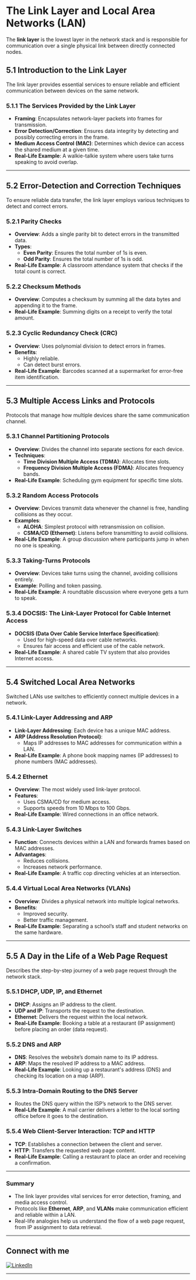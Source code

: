 # The Link Layer and Local Area Networks (LAN)

The **link layer** is the lowest layer in the network stack and is responsible for communication over a single physical link between directly connected nodes.

## 5.1 Introduction to the Link Layer

The link layer provides essential services to ensure reliable and efficient communication between devices on the same network.

### 5.1.1 The Services Provided by the Link Layer

- **Framing**: Encapsulates network-layer packets into frames for transmission.
- **Error Detection/Correction**: Ensures data integrity by detecting and possibly correcting errors in the frame.
- **Medium Access Control (MAC)**: Determines which device can access the shared medium at a given time.
- **Real-Life Example**: A walkie-talkie system where users take turns speaking to avoid overlap.

---

## 5.2 Error-Detection and Correction Techniques

To ensure reliable data transfer, the link layer employs various techniques to detect and correct errors.

### 5.2.1 Parity Checks

- **Overview**: Adds a single parity bit to detect errors in the transmitted data.
- **Types**:
  - **Even Parity**: Ensures the total number of 1s is even.
  - **Odd Parity**: Ensures the total number of 1s is odd.
- **Real-Life Example**: A classroom attendance system that checks if the total count is correct.

### 5.2.2 Checksum Methods

- **Overview**: Computes a checksum by summing all the data bytes and appending it to the frame.
- **Real-Life Example**: Summing digits on a receipt to verify the total amount.

### 5.2.3 Cyclic Redundancy Check (CRC)

- **Overview**: Uses polynomial division to detect errors in frames.
- **Benefits**:
  - Highly reliable.
  - Can detect burst errors.
- **Real-Life Example**: Barcodes scanned at a supermarket for error-free item identification.

---

## 5.3 Multiple Access Links and Protocols

Protocols that manage how multiple devices share the same communication channel.

### 5.3.1 Channel Partitioning Protocols

- **Overview**: Divides the channel into separate sections for each device.
- **Techniques**:
  - **Time Division Multiple Access (TDMA)**: Allocates time slots.
  - **Frequency Division Multiple Access (FDMA)**: Allocates frequency bands.
- **Real-Life Example**: Scheduling gym equipment for specific time slots.

### 5.3.2 Random Access Protocols

- **Overview**: Devices transmit data whenever the channel is free, handling collisions as they occur.
- **Examples**:
  - **ALOHA**: Simplest protocol with retransmission on collision.
  - **CSMA/CD (Ethernet)**: Listens before transmitting to avoid collisions.
- **Real-Life Example**: A group discussion where participants jump in when no one is speaking.

### 5.3.3 Taking-Turns Protocols

- **Overview**: Devices take turns using the channel, avoiding collisions entirely.
- **Example**: Polling and token passing.
- **Real-Life Example**: A roundtable discussion where everyone gets a turn to speak.

### 5.3.4 DOCSIS: The Link-Layer Protocol for Cable Internet Access

- **DOCSIS (Data Over Cable Service Interface Specification)**:
  - Used for high-speed data over cable networks.
  - Ensures fair access and efficient use of the cable network.
- **Real-Life Example**: A shared cable TV system that also provides Internet access.

---

## 5.4 Switched Local Area Networks

Switched LANs use switches to efficiently connect multiple devices in a network.

### 5.4.1 Link-Layer Addressing and ARP

- **Link-Layer Addressing**: Each device has a unique MAC address.
- **ARP (Address Resolution Protocol)**:
  - Maps IP addresses to MAC addresses for communication within a LAN.
- **Real-Life Example**: A phone book mapping names (IP addresses) to phone numbers (MAC addresses).

### 5.4.2 Ethernet

- **Overview**: The most widely used link-layer protocol.
- **Features**:
  - Uses CSMA/CD for medium access.
  - Supports speeds from 10 Mbps to 100 Gbps.
- **Real-Life Example**: Wired connections in an office network.

### 5.4.3 Link-Layer Switches

- **Function**: Connects devices within a LAN and forwards frames based on MAC addresses.
- **Advantages**:
  - Reduces collisions.
  - Increases network performance.
- **Real-Life Example**: A traffic cop directing vehicles at an intersection.

### 5.4.4 Virtual Local Area Networks (VLANs)

- **Overview**: Divides a physical network into multiple logical networks.
- **Benefits**:
  - Improved security.
  - Better traffic management.
- **Real-Life Example**: Separating a school’s staff and student networks on the same hardware.

---

## 5.5 A Day in the Life of a Web Page Request

Describes the step-by-step journey of a web page request through the network stack.

### 5.5.1 DHCP, UDP, IP, and Ethernet

- **DHCP**: Assigns an IP address to the client.
- **UDP and IP**: Transports the request to the destination.
- **Ethernet**: Delivers the request within the local network.
- **Real-Life Example**: Booking a table at a restaurant (IP assignment) before placing an order (data request).

### 5.5.2 DNS and ARP

- **DNS**: Resolves the website’s domain name to its IP address.
- **ARP**: Maps the resolved IP address to a MAC address.
- **Real-Life Example**: Looking up a restaurant's address (DNS) and checking its location on a map (ARP).

### 5.5.3 Intra-Domain Routing to the DNS Server

- Routes the DNS query within the ISP’s network to the DNS server.
- **Real-Life Example**: A mail carrier delivers a letter to the local sorting office before it goes to the destination.

### 5.5.4 Web Client-Server Interaction: TCP and HTTP

- **TCP**: Establishes a connection between the client and server.
- **HTTP**: Transfers the requested web page content.
- **Real-Life Example**: Calling a restaurant to place an order and receiving a confirmation.

---

### Summary

- The link layer provides vital services for error detection, framing, and media access control.
- Protocols like **Ethernet**, **ARP**, and **VLANs** make communication efficient and reliable within a LAN.
- Real-life analogies help us understand the flow of a web page request, from IP assignment to data retrieval.




<hr>

## Connect with me

[![LinkedIn](https://img.shields.io/badge/LinkedIn-Profile-blue?logo=linkedin&logoColor=white&style=flat-square)](https://www.linkedin.com/in/sushan-khatri-959248259/)
<hr>